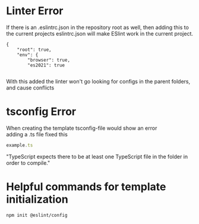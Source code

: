 # Linter Error
If there is an .eslintrc.json in the repository root as well, then adding this to the current projects   eslintrc.json will make ESlint work in the current project.  
  
```
{
    "root": true,
    "env": {
        "browser": true,
        "es2021": true
        
 ```
  
With this added the linter won't go looking for configs in the parent folders, and cause conflicts
  
  
    
  
# tsconfig Error
When creating the template tsconfig-file would show an error  
adding a .ts file fixed this
```ts
example.ts
```
"TypeScript expects there to be at least one TypeScript file in the folder in order to compile."
  
# Helpful commands for template initialization 
```
npm init @eslint/config
```
